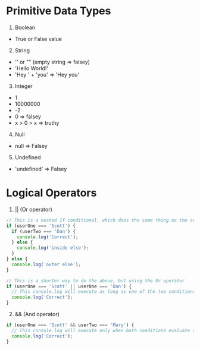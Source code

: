 # Primitive Data Types

1. Boolean
  - True or False value
2. String
  - '' or "" (empty string => falsey)
  - 'Hello World!'
  - 'Hey ' + 'you' => 'Hey you'
3. Integer
  - 1
  - 10000000
  - -2
  - 0 => falsey
  - x > 0 > x => truthy
4. Null
  - null => Falsey
5. Undefined
  - 'undefined' => Falsey

# Logical Operators

1. || (Or operator)

``` javascript
// This is a nested If conditional, which does the same thing as the second example below
if (userOne === 'Scott') {
  if (userTwo === 'Dan') {
    console.log('Correct');
  } else {
    console.log('inside else');
  }
} else {
  console.log('outer else');
}

// This is a shorter way to do the above, but using the Or operator
if (userOne === 'Scott' || userOne === 'Dan') {
  // This console.log will execute as long as one of the two conditions evaluates to 'True'
  console.log('Correct');
}
```

2. && (And operator)

``` javascript
if (userOne === 'Scott' && userTwo === 'Mary') {
  // This console.log will execute only when both conditions evaluate to 'True'
  console.log('Correct');
}
```
